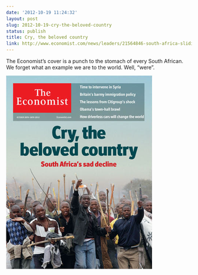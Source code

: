 ```yaml
---
date: '2012-10-19 11:24:32'
layout: post
slug: 2012-10-19-cry-the-beloved-country
status: publish
title: Cry, the beloved country
link: http://www.economist.com/news/leaders/21564846-south-africa-sliding-downhill-while-much-rest-continent-clawing-its-way-up
---
```


The Economist’s cover is a punch to the stomach of every South African. We forget what an example we are to the world. Well, “were”.

<img src="/assets/2012-10-19-cry-the-beloved-country/cover.png">